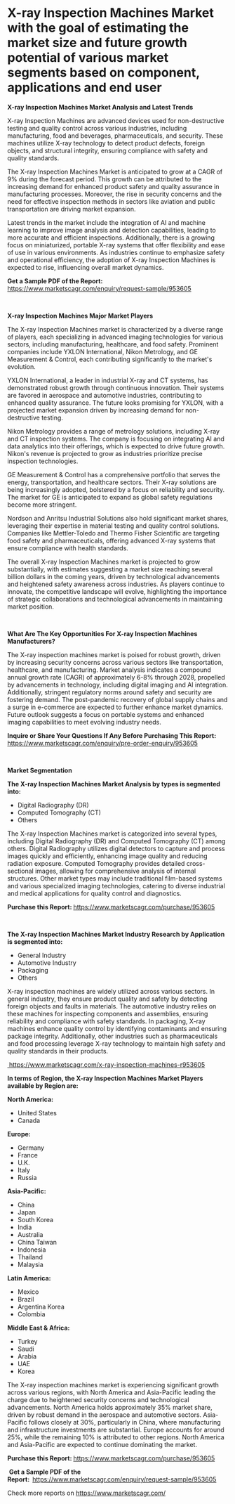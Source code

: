 <p><h1>X-ray Inspection Machines Market with the goal of estimating the market size and future growth potential of various market segments based on component, applications and end user</h1></p><p><strong>X-ray Inspection Machines Market Analysis and Latest Trends</strong></p>
<p><p>X-ray Inspection Machines are advanced devices used for non-destructive testing and quality control across various industries, including manufacturing, food and beverages, pharmaceuticals, and security. These machines utilize X-ray technology to detect product defects, foreign objects, and structural integrity, ensuring compliance with safety and quality standards.</p><p>The X-ray Inspection Machines Market is anticipated to grow at a CAGR of 9% during the forecast period. This growth can be attributed to the increasing demand for enhanced product safety and quality assurance in manufacturing processes. Moreover, the rise in security concerns and the need for effective inspection methods in sectors like aviation and public transportation are driving market expansion.</p><p>Latest trends in the market include the integration of AI and machine learning to improve image analysis and detection capabilities, leading to more accurate and efficient inspections. Additionally, there is a growing focus on miniaturized, portable X-ray systems that offer flexibility and ease of use in various environments. As industries continue to emphasize safety and operational efficiency, the adoption of X-ray Inspection Machines is expected to rise, influencing overall market dynamics.</p></p>
<p><strong>Get a Sample PDF of the Report:&nbsp;</strong> <a href="https://www.marketscagr.com/enquiry/request-sample/953605?utm_campaign=2390&utm_medium=2&utm_source=Github&utm_content=ia&utm_term=23022025&utm_id=x-ray-inspection-machines">https://www.marketscagr.com/enquiry/request-sample/953605</a></p>
<p>&nbsp;</p>
<p><strong>X-ray Inspection Machines Major Market Players</strong></p>
<p><p>The X-ray Inspection Machines market is characterized by a diverse range of players, each specializing in advanced imaging technologies for various sectors, including manufacturing, healthcare, and food safety. Prominent companies include YXLON International, Nikon Metrology, and GE Measurement & Control, each contributing significantly to the market's evolution.</p><p>YXLON International, a leader in industrial X-ray and CT systems, has demonstrated robust growth through continuous innovation. Their systems are favored in aerospace and automotive industries, contributing to enhanced quality assurance. The future looks promising for YXLON, with a projected market expansion driven by increasing demand for non-destructive testing.</p><p>Nikon Metrology provides a range of metrology solutions, including X-ray and CT inspection systems. The company is focusing on integrating AI and data analytics into their offerings, which is expected to drive future growth. Nikon's revenue is projected to grow as industries prioritize precise inspection technologies.</p><p>GE Measurement & Control has a comprehensive portfolio that serves the energy, transportation, and healthcare sectors. Their X-ray solutions are being increasingly adopted, bolstered by a focus on reliability and security. The market for GE is anticipated to expand as global safety regulations become more stringent.</p><p>Nordson and Anritsu Industrial Solutions also hold significant market shares, leveraging their expertise in material testing and quality control solutions. Companies like Mettler-Toledo and Thermo Fisher Scientific are targeting food safety and pharmaceuticals, offering advanced X-ray systems that ensure compliance with health standards.</p><p>The overall X-ray Inspection Machines market is projected to grow substantially, with estimates suggesting a market size reaching several billion dollars in the coming years, driven by technological advancements and heightened safety awareness across industries. As players continue to innovate, the competitive landscape will evolve, highlighting the importance of strategic collaborations and technological advancements in maintaining market position.</p></p>
<p>&nbsp;</p>
<p><strong>What Are The Key Opportunities For X-ray Inspection Machines Manufacturers?</strong></p>
<p><p>The X-ray inspection machines market is poised for robust growth, driven by increasing security concerns across various sectors like transportation, healthcare, and manufacturing. Market analysis indicates a compound annual growth rate (CAGR) of approximately 6-8% through 2028, propelled by advancements in technology, including digital imaging and AI integration. Additionally, stringent regulatory norms around safety and security are fostering demand. The post-pandemic recovery of global supply chains and a surge in e-commerce are expected to further enhance market dynamics. Future outlook suggests a focus on portable systems and enhanced imaging capabilities to meet evolving industry needs.</p></p>
<p><strong>Inquire or Share Your Questions If Any Before Purchasing This Report:</strong> <a href="https://www.marketscagr.com/enquiry/pre-order-enquiry/953605?utm_campaign=2390&utm_medium=2&utm_source=Github&utm_content=ia&utm_term=23022025&utm_id=x-ray-inspection-machines">https://www.marketscagr.com/enquiry/pre-order-enquiry/953605</a></p>
<p>&nbsp;</p>
<p><strong>Market Segmentation</strong></p>
<p><strong>The X-ray Inspection Machines Market Analysis by types is segmented into:</strong></p>
<p><ul><li>Digital Radiography (DR)</li><li>Computed Tomography (CT)</li><li>Others</li></ul></p>
<p><p>The X-ray Inspection Machines market is categorized into several types, including Digital Radiography (DR) and Computed Tomography (CT) among others. Digital Radiography utilizes digital detectors to capture and process images quickly and efficiently, enhancing image quality and reducing radiation exposure. Computed Tomography provides detailed cross-sectional images, allowing for comprehensive analysis of internal structures. Other market types may include traditional film-based systems and various specialized imaging technologies, catering to diverse industrial and medical applications for quality control and diagnostics.</p></p>
<p><strong>Purchase this Report:&nbsp;</strong><a href="https://www.marketscagr.com/purchase/953605?utm_campaign=2390&utm_medium=2&utm_source=Github&utm_content=ia&utm_term=23022025&utm_id=x-ray-inspection-machines">https://www.marketscagr.com/purchase/953605</a></p>
<p>&nbsp;</p>
<p><strong>The X-ray Inspection Machines Market Industry Research by Application is segmented into:</strong></p>
<p><ul><li>General Industry</li><li>Automotive Industry</li><li>Packaging</li><li>Others</li></ul></p>
<p><p>X-ray inspection machines are widely utilized across various sectors. In general industry, they ensure product quality and safety by detecting foreign objects and faults in materials. The automotive industry relies on these machines for inspecting components and assemblies, ensuring reliability and compliance with safety standards. In packaging, X-ray machines enhance quality control by identifying contaminants and ensuring package integrity. Additionally, other industries such as pharmaceuticals and food processing leverage X-ray technology to maintain high safety and quality standards in their products.</p></p>
<p><a href="https://www.marketscagr.com/x-ray-inspection-machines-r953605?utm_campaign=2390&utm_medium=2&utm_source=Github&utm_content=ia&utm_term=23022025&utm_id=x-ray-inspection-machines">&nbsp;https://www.marketscagr.com/x-ray-inspection-machines-r953605</a></p>
<p><strong>In terms of Region, the X-ray Inspection Machines Market Players available by Region are:</strong></p>
<p>
    <p> <strong> North America: </strong>
        <ul>
            <li>United States</li>
            <li>Canada</li>
        </ul>
        </p> 
    <p> <strong> Europe: </strong>
        <ul>
            <li>Germany</li>
            <li>France</li>
            <li>U.K.</li>
            <li>Italy</li>
            <li>Russia</li>
        </ul>
        </p> 
    <p> <strong> Asia-Pacific: </strong>
        <ul>
            <li>China</li>
            <li>Japan</li>
            <li>South Korea</li>
            <li>India</li>
            <li>Australia</li>
            <li>China Taiwan</li>
            <li>Indonesia</li>
            <li>Thailand</li>
            <li>Malaysia</li>
        </ul>
        </p> 
    <p> <strong> Latin America: </strong>
        <ul>
            <li>Mexico</li>
            <li>Brazil</li>
            <li>Argentina Korea</li>
            <li>Colombia</li>
        </ul>
        </p> 
    <p> <strong> Middle East & Africa: </strong>
        <ul>
            <li>Turkey</li>
            <li>Saudi</li>
            <li>Arabia</li>
            <li>UAE</li>
            <li>Korea</li>
        </ul>
    </p>
    </p>
<p><p>The X-ray inspection machines market is experiencing significant growth across various regions, with North America and Asia-Pacific leading the charge due to heightened security concerns and technological advancements. North America holds approximately 35% market share, driven by robust demand in the aerospace and automotive sectors. Asia-Pacific follows closely at 30%, particularly in China, where manufacturing and infrastructure investments are substantial. Europe accounts for around 25%, while the remaining 10% is attributed to other regions. North America and Asia-Pacific are expected to continue dominating the market.</p></p>
<p><strong>Purchase this Report: </strong><a href="https://www.marketscagr.com/purchase/953605?utm_campaign=2390&utm_medium=2&utm_source=Github&utm_content=ia&utm_term=23022025&utm_id=x-ray-inspection-machines">https://www.marketscagr.com/purchase/953605</a></p>
<p>&nbsp;<strong>Get a Sample PDF of the Report:&nbsp;&nbsp;</strong><a href="https://www.marketscagr.com/enquiry/request-sample/953605?utm_campaign=2390&utm_medium=2&utm_source=Github&utm_content=ia&utm_term=23022025&utm_id=x-ray-inspection-machines">https://www.marketscagr.com/enquiry/request-sample/953605</a></p>
<p><strong></strong></p>
<p>Check more reports on <a href="https://www.marketscagr.com/?utm_campaign=2390&utm_medium=2&utm_source=Github&utm_content=ia&utm_term=23022025&utm_id=x-ray-inspection-machines">https://www.marketscagr.com/</a></p>